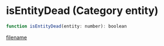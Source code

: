 # isEntityDead (Category entity)

```js
function isEntityDead(entity: number): boolean
```

[filename](isEntityDead_m.md ':include')